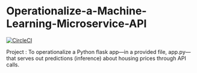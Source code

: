 # Operationalize-a-Machine-Learning-Microservice-API
[![CircleCI](https://circleci.com/gh/circleci/Operationalize-a-Machine-Learning-Microservice-API.svg?style=svg)](https://app.circleci.com/pipelines/github/abhishek3100/Operationalize-a-Machine-Learning-Microservice-API/6/workflows/dd587e12-1c7b-4a9b-b920-ed60f5d0f822/jobs/8)

Project : To operationalize a Python flask app—in a provided file, app.py—that serves out predictions (inference) about housing prices through API calls.
